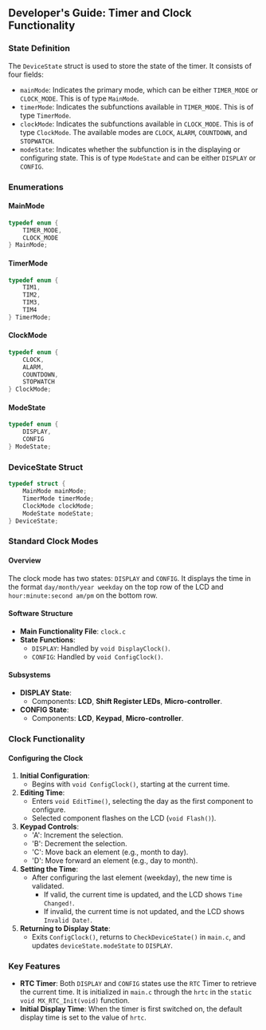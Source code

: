 ## Developer's Guide: Timer and Clock Functionality

### State Definition

The `DeviceState` struct is used to store the state of the timer. It consists of four fields:

- `mainMode`: Indicates the primary mode, which can be either `TIMER_MODE` or `CLOCK_MODE`. This is of type `MainMode`.
- `timerMode`: Indicates the subfunctions available in `TIMER_MODE`. This is of type `TimerMode`.
- `clockMode`: Indicates the subfunctions available in `CLOCK_MODE`. This is of type `ClockMode`. The available modes are `CLOCK`, `ALARM`, `COUNTDOWN`, and `STOPWATCH`.
- `modeState`: Indicates whether the subfunction is in the displaying or configuring state. This is of type `ModeState` and can be either `DISPLAY` or `CONFIG`.

### Enumerations

#### MainMode
```c
typedef enum {
    TIMER_MODE,
    CLOCK_MODE
} MainMode;
```

#### TimerMode
```c
typedef enum {
    TIM1,
    TIM2,
    TIM3,
    TIM4   
} TimerMode;
```

#### ClockMode
```c
typedef enum {
    CLOCK,
    ALARM,
    COUNTDOWN,
    STOPWATCH
} ClockMode;
```

#### ModeState
```c
typedef enum {
    DISPLAY,
    CONFIG
} ModeState;
```

### DeviceState Struct
```c
typedef struct {
    MainMode mainMode;
    TimerMode timerMode;
    ClockMode clockMode;
    ModeState modeState;
} DeviceState;
```

### Standard Clock Modes

#### Overview

The clock mode has two states: `DISPLAY` and `CONFIG`. It displays the time in the format `day/month/year weekday` on the top row of the LCD and `hour:minute:second am/pm` on the bottom row.

#### Software Structure

- **Main Functionality File**: `clock.c`
- **State Functions**:
  - `DISPLAY`: Handled by `void DisplayClock()`.
  - `CONFIG`: Handled by `void ConfigClock()`.

#### Subsystems

- **DISPLAY State**:
  - Components: **LCD**, **Shift Register LEDs**, **Micro-controller**.
- **CONFIG State**:
  - Components: **LCD**, **Keypad**, **Micro-controller**.

### Clock Functionality

#### Configuring the Clock

1. **Initial Configuration**: 
   - Begins with `void ConfigClock()`, starting at the current time.
2. **Editing Time**:
   - Enters `void EditTime()`, selecting the day as the first component to configure.
   - Selected component flashes on the LCD (`void Flash()`).
3. **Keypad Controls**:
   - 'A': Increment the selection.
   - 'B': Decrement the selection.
   - 'C': Move back an element (e.g., month to day).
   - 'D': Move forward an element (e.g., day to month).
4. **Setting the Time**:
   - After configuring the last element (weekday), the new time is validated.
     - If valid, the current time is updated, and the LCD shows `Time Changed!`.
     - If invalid, the current time is not updated, and the LCD shows `Invalid Date!`.
5. **Returning to Display State**:
   - Exits `ConfigClock()`, returns to `CheckDeviceState()` in `main.c`, and updates `deviceState.modeState` to `DISPLAY`.

### Key Features

- **RTC Timer**: Both `DISPLAY` and `CONFIG` states use the `RTC` Timer to retrieve the current time. It is initialized in `main.c` through the `hrtc` in the `static void MX_RTC_Init(void)` function.
- **Initial Display Time**: When the timer is first switched on, the default display time is set to the value of `hrtc`.

